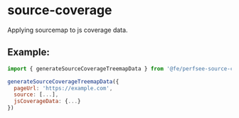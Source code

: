 # source-coverage

Applying sourcemap to js coverage data.

## Example:

```js
import { generateSourceCoverageTreemapData } from '@fe/perfsee-source-coverage'

generateSourceCoverageTreemapData({
  pageUrl: 'https://example.com',
  source: [...],
  jsCoverageData: {...}
})
```
